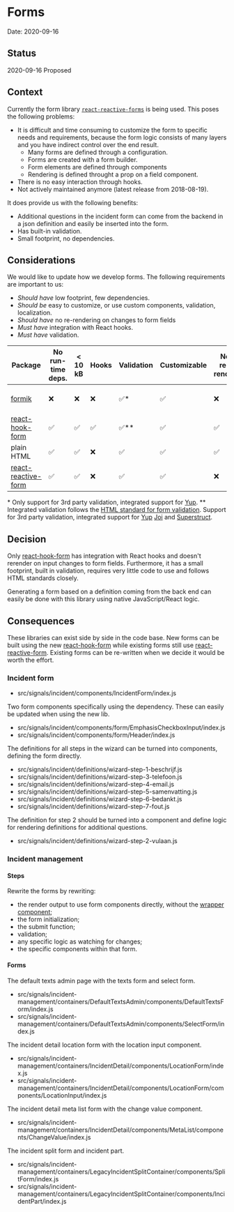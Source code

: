 # Forms

Date: 2020-09-16

## Status

2020-09-16 Proposed

## Context

Currently the form library [`react-reactive-forms`](https://github.com/bietkul/react-reactive-form) is being used. This poses the following problems:

- It is difficult and time consuming to customize the form to specific needs and requirements, because the form logic consists of many layers and you have indirect control over the end result.
  - Many forms are defined through a configuration.
  - Forms are created with a form builder.
  - Form elements are defined through components
  - Rendering is defined throught a prop on a field component.
- There is no easy interaction through hooks.
- Not actively maintained anymore (latest release from 2018-08-19).

It does provide us with the following benefits:

- Additional questions in the incident form can come from the backend in a json definition and easily be inserted into the form.
- Has built-in validation.
- Small footprint, no dependencies.

## Considerations

We would like to update how we develop forms. The following requirements are
important to us:

- *Should have* low footprint, few dependencies.
- *Should be* easy to customize, or use custom components, validation, localization.
- *Should have* no re-rendering on changes to form fields
- *Must have* integration with React hooks.
- *Must have* validation.


| Package                                                               | No run-time deps. | < 10 kB | Hooks | Validation | Customizable | No re-render | Stargazers | Updated        |
| --------------------------------------------------------------------- | ---------------- | -------- | ----- | ---------- | ------------ | ------------ | ---------- | -------------- |
| [formik](https://github.com/jaredpalmer/formik)                       | ❌                | ❌        | ❌     | ✅*         | ✅            | ❌            | 24.5k      | 2 months ago   |
| [react-hook-form](https://github.com/react-hook-form/react-hook-form) | ✅                | ✅        | ✅     | ✅**        | ✅            | ✅            | 14.1k      | recently       |
| plain HTML                                                            | ✅                | ✅        | ❌     | ✅          | ✅            | ✅            | –          | –              |
| [react-reactive-form](https://github.com/bietkul/react-reactive-form) | ✅                | ✅        | ❌     | ✅          | ✅            | ❌            | 250        | 25 months ago  |

\* Only support for 3rd party validation, integrated support for [Yup](https://github.com/jquense/yup).
** Integrated validation follows the [HTML standard for form validation](https://developer.mozilla.org/en-US/docs/Learn/HTML/Forms/Form_validation). Support for 3rd party validation, integrated support for [Yup](https://github.com/jquense/yup) [Joi](https://github.com/hapijs/joi) and [Superstruct](https://github.com/ianstormtaylor/superstruct).

## Decision

Only [react-hook-form](https://github.com/react-hook-form/react-hook-form) has integration with React hooks and doesn't rerender on input changes to form fields. Furthermore, it has a small footprint, built in validation, requires very little code to use and follows HTML standards closely.

Generating a form based on a definition coming from the back end can easily be done with this library using native JavaScript/React logic.

## Consequences

These libraries can exist side by side in the code base. New forms can be built using the new [react-hook-form](https://github.com/react-hook-form/react-hook-form) while existing forms still use [react-reactive-form](https://github.com/bietkul/react-reactive-form). Existing forms can be re-written when we decide it would be worth the effort.


### Incident form

- src/signals/incident/components/IncidentForm/index.js

Two form components specifically using the dependency. These can easily be updated when using the new lib.

- src/signals/incident/components/form/EmphasisCheckboxInput/index.js
- src/signals/incident/components/form/Header/index.js

The definitions for all steps in the wizard can be turned into components, defining the form directly.

- src/signals/incident/definitions/wizard-step-1-beschrijf.js
- src/signals/incident/definitions/wizard-step-3-telefoon.js
- src/signals/incident/definitions/wizard-step-4-email.js
- src/signals/incident/definitions/wizard-step-5-samenvatting.js
- src/signals/incident/definitions/wizard-step-6-bedankt.js
- src/signals/incident/definitions/wizard-step-7-fout.js

The definition for step 2 should be turned into a component and define logic for rendering definitions for additional questions.

- src/signals/incident/definitions/wizard-step-2-vulaan.js

### Incident management

#### Steps

Rewrite the forms by rewriting:

- the render output to use form components directly, without the [wrapper component](src/signals/incident-management/components/FieldControlWrapper/index.js);
- the form initialization;
- the submit function;
- validation;
- any specific logic as watching for changes;
- the specific components within that form.

#### Forms

The default texts admin page with the texts form and select form.

- src/signals/incident-management/containers/DefaultTextsAdmin/components/DefaultTextsForm/index.js
- src/signals/incident-management/containers/DefaultTextsAdmin/components/SelectForm/index.js

The incident detail location form with the location input component.

- src/signals/incident-management/containers/IncidentDetail/components/LocationForm/index.js
- src/signals/incident-management/containers/IncidentDetail/components/LocationForm/components/LocationInput/index.js

The incident detail meta list form with the change value component.
- src/signals/incident-management/containers/IncidentDetail/components/MetaList/components/ChangeValue/index.js

The incident split form and incident part.
- src/signals/incident-management/containers/LegacyIncidentSplitContainer/components/SplitForm/index.js
- src/signals/incident-management/containers/LegacyIncidentSplitContainer/components/IncidentPart/index.js
